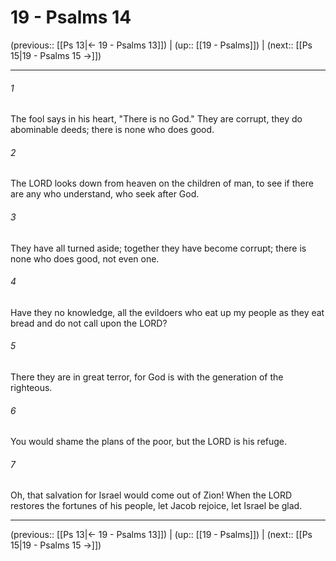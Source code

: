 # 19 - Psalms 14

(previous:: [[Ps 13|← 19 - Psalms 13]]) | (up:: [[19 - Psalms]]) | (next:: [[Ps 15|19 - Psalms 15 →]])

***


###### 1 
The fool says in his heart, "There is no God." They are corrupt, they do abominable deeds; there is none who does good. 

###### 2 
The LORD looks down from heaven on the children of man, to see if there are any who understand, who seek after God. 

###### 3 
They have all turned aside; together they have become corrupt; there is none who does good, not even one. 

###### 4 
Have they no knowledge, all the evildoers who eat up my people as they eat bread and do not call upon the LORD? 

###### 5 
There they are in great terror, for God is with the generation of the righteous. 

###### 6 
You would shame the plans of the poor, but the LORD is his refuge. 

###### 7 
Oh, that salvation for Israel would come out of Zion! When the LORD restores the fortunes of his people, let Jacob rejoice, let Israel be glad.

***

(previous:: [[Ps 13|← 19 - Psalms 13]]) | (up:: [[19 - Psalms]]) | (next:: [[Ps 15|19 - Psalms 15 →]])
